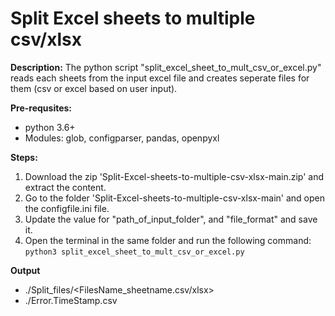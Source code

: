 # Split Excel sheets to multiple csv/xlsx

**Description:** The python script "split_excel_sheet_to_mult_csv_or_excel.py" reads each sheets from the input excel file and creates seperate files for them (csv or excel based on user input).

**Pre-requsites:**
* python 3.6+
* Modules: glob, configparser, pandas, openpyxl

**Steps:**
1. Download the zip 'Split-Excel-sheets-to-multiple-csv-xlsx-main.zip' and extract the content.
2. Go to the folder 'Split-Excel-sheets-to-multiple-csv-xlsx-main' and open the configfile.ini file.
3. Update the value for "path_of_input_folder", and "file_format" and save it.
4. Open the terminal in the same folder and run the following command: ```python3 split_excel_sheet_to_mult_csv_or_excel.py```

**Output**
* ./Split_files/<FilesName_sheetname.csv/xlsx>
* ./Error.TimeStamp.csv
